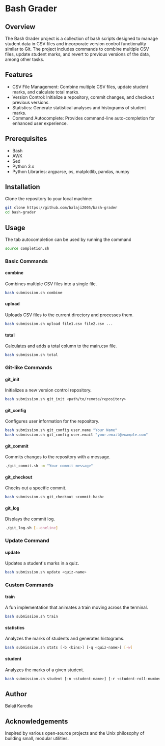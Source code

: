# Bash Grader
## Overview
The Bash Grader project is a collection of bash scripts designed to manage student data in CSV files and incorporate version control functionality similar to Git. The project includes commands to combine multiple CSV files, update student marks, and revert to previous versions of the data, among other tasks.

## Features
- CSV File Management: Combine multiple CSV files, update student marks, and calculate total marks.
- Version Control: Initialize a repository, commit changes, and checkout previous versions.
- Statistics: Generate statistical analyses and histograms of student marks.
- Command Autocomplete: Provides command-line auto-completion for enhanced user experience.
## Prerequisites
- Bash
- AWK
- Sed
- Python 3.x
- Python Libraries: argparse, os, matplotlib, pandas, numpy
## Installation
Clone the repository to your local machine:

```sh
git clone https://github.com/balaji2005/bash-grader
cd bash-grader
```

## Usage
The tab autocompletion can be used by running the command

```sh
source completion.sh
```

### Basic Commands
#### combine
Combines multiple CSV files into a single file.

```sh
bash submission.sh combine
```

#### upload
Uploads CSV files to the current directory and processes them.

```sh
bash submission.sh upload file1.csv file2.csv ...
```

#### total
Calculates and adds a total column to the main.csv file.

```sh
bash submission.sh total
```
### Git-like Commands
#### git_init
Initializes a new version control repository.

```sh
bash submission.sh git_init <path/to/remote/repository>
```

#### git_config
Configures user information for the repository.

```sh
bash submission.sh git_config user.name "Your Name"
bash submission.sh git_config user.email "your.email@example.com"
```

#### git_commit
Commits changes to the repository with a message.

```sh
./git_commit.sh -m "Your commit message"
```

#### git_checkout
Checks out a specific commit.

```sh
bash submission.sh git_checkout <commit-hash>
```

#### git_log
Displays the commit log.

```sh
./git_log.sh [--oneline]
```
### Update Command
#### update
Updates a student's marks in a quiz.

```sh
bash submission.sh update <quiz-name>
```
### Custom Commands
#### train
A fun implementation that animates a train moving across the terminal.

```sh
bash submission.sh train
```

#### statistics
Analyzes the marks of students and generates histograms.

```sh
bash submission.sh stats [-b <bins>] [-q <quiz-name>] [-w]
```

#### student
Analyzes the marks of a given student.

```sh
bash submission.sh student [-n <student-name>] [-r <student-roll-number>] [-w]
```

## Author
Balaji Karedla

## Acknowledgements
Inspired by various open-source projects and the Unix philosophy of building small, modular utilities.
